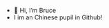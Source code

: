 - 👋 Hi, I’m Bruce
- I im an Chinese pupil in Github!

<!---
Liuziyi2013/Liuziyi2013 is a ✨ special ✨ repository because its `README.md` (this file) appears on your GitHub profile.
You can click the Preview link to take a look at your changes.
--->
